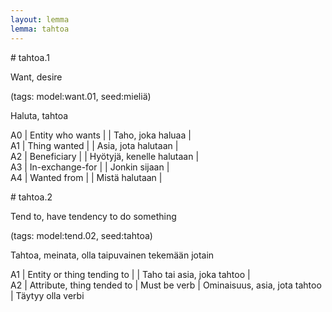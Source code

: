 ```yaml
---
layout: lemma
lemma: tahtoa
---
```


<div class="sense">
# <span class="sensename">tahtoa.1</span>

<span class="description">Want, desire</span>

(tags: model:want.01, seed:mieliä)

<span class="description">Haluta, tahtoa</span>

A0 | Entity who wants |   | Taho, joka haluaa |  
A1 | Thing wanted |   | Asia, jota halutaan |  
A2 | Beneficiary |   | Hyötyjä, kenelle halutaan |  
A3 | In-exchange-for |   | Jonkin sijaan |  
A4 | Wanted from |   | Mistä halutaan |  

</div>

<div class="sense">
# <span class="sensename">tahtoa.2</span>

<span class="description">Tend to, have tendency to do something</span>

(tags: model:tend.02, seed:tahtoa)

<span class="description">Tahtoa, meinata, olla taipuvainen tekemään jotain</span>

A1 | Entity or thing tending to |   | Taho tai asia, joka tahtoo |  
A2 | Attribute, thing tended to | Must be verb | Ominaisuus, asia, jota tahtoo | Täytyy olla verbi

</div>

